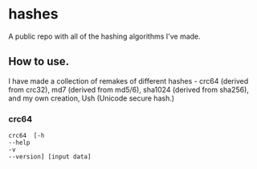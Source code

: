 # hashes
A public repo with all of the hashing algorithms I've made.

## How to use.

I have made a collection of remakes of different hashes - crc64 (derived from crc32), md7 (derived from md5/6), sha1024 (derived from sha256), and my own creation, Ush (Unicode secure hash.)

### crc64

```
crc64  [-h
--help
-v
--version] [input data]
```
